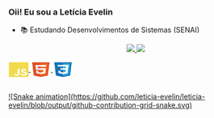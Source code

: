 ### Oii! Eu sou a Letícia Evelin

- 📚 Estudando Desenvolvimentos de Sistemas (SENAI)

<div align="center">
  <a href="https://github.com/leticia-evelin">
  <img height="180em" src="https://github-readme-stats.vercel.app/api?username=leticia-evelin&show_icons=true&theme=tokyonight&include_all_commits=true&count_private=true"/>
  <img height="180em" src="https://github-readme-stats.vercel.app/api/top-langs/?username=leticia-evelin&layout=compact&langs_count=7&theme=tokyonight"/>
</div>

<div style="display: inline_block"><br>
  <img align="center" alt="Rafa-Js" height="30" width="40" src="https://raw.githubusercontent.com/devicons/devicon/master/icons/javascript/javascript-plain.svg">
  <img align="center" alt="Rafa-HTML" height="30" width="40" src="https://raw.githubusercontent.com/devicons/devicon/master/icons/html5/html5-original.svg">
  <img align="center" alt="Rafa-CSS" height="30" width="40" src="https://raw.githubusercontent.com/devicons/devicon/master/icons/css3/css3-original.svg">
</div>
  
  ##
  
  <div>
    ![Snake animation](https://github.com/leticia-evelin/leticia-evelin/blob/output/github-contribution-grid-snake.svg)
  </div>
  
